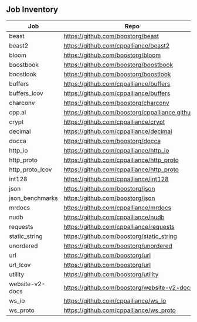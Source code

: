 ## Job Inventory
| Job | Repo | Jenkinsfile |
| --------- | ------------- | ------------- |
| beast | https://github.com/boostorg/beast     | standard_libraries_1 |
| beast2 | https://github.com/cppalliance/beast2   | antora_libraries_1 |
| bloom | https://github.com/boostorg/bloom     | standard_libraries_1 |
| boostbook | https://github.com/boostorg/boostbook | standard_libraries_1 |
| boostlook | https://github.com/boostorg/boostlook | standard_libraries_1 |
| buffers | https://github.com/cppalliance/buffers   | antora_libraries_1 |
| buffers_lcov | https://github.com/cppalliance/buffers | lcov_1 |
| charconv | https://github.com/boostorg/charconv | standard_libraries_1 |
| cpp.al  | https://github.com/boostorg/cppalliance.github.io | cpp_al |
| crypt | https://github.com/cppalliance/crypt | standard_libraries_1 |
| decimal | https://github.com/cppalliance/decimal | antora_separate_1 |
| docca | https://github.com/boostorg/docca | standard_libraries_1 |
| http_io | https://github.com/cppalliance/http_io | antora_libraries_1 |
| http_proto | https://github.com/cppalliance/http_proto | antora_libraries_1 |
| http_proto_lcov | https://github.com/cppalliance/http_proto | lcov_1 |
| int128 | https://github.com/cppalliance/int128     | standard_libraries_1 |
| json | https://github.com/boostorg/json | standard_libraries_1 |
| json_benchmarks | https://github.com/boostorg/json | json_benchmarks_1 |
| mrdocs | https://github.com/cppalliance/mrdocs | antora_libraries_1 |
| nudb | https://github.com/cppalliance/nudb | standard_libraries_1 |
| requests | https://github.com/cppalliance/requests | standard_libraries_1 |
| static_string | https://github.com/boostorg/static_string | standard_libraries_1 |
| unordered | https://github.com/boostorg/unordered | antora_separate_1 |
| url | https://github.com/boostorg/url | antora_libraries_1 |
| url_lcov | https://github.com/boostorg/url | lcov_1 |
| utility | https://github.com/boostorg/utility | standard_libraries_1 |
| website-v2-docs | https://github.com/boostorg/website-v2-docs | website_v2_docs_1 |
| ws_io | https://github.com/cppalliance/ws_io | antora_libraries_1 |
| ws_proto | https://github.com/cppalliance/ws_proto | antora_libraries_1 |
